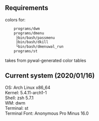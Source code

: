 ## Requirements
colors for:</br>
```bash
	programs/dwm
	programs/dmenu
	 ├bin/bash/passmenu
	 ├bin/bash/dkill
	 └bin/bash/dmenuwal_run
	programs/st
```
takes from pywal-generated color tables

## Current system (2020/01/16)</br>
OS: Arch Linux x86_64</br>
Kernel: 5.4.11-arch1-1</br>
Shell: zsh 5.7.1</br>
WM: dwm</br>
Terminal: st</br>
Terminal Font: Anonymous Pro Minus 16.0</br>
